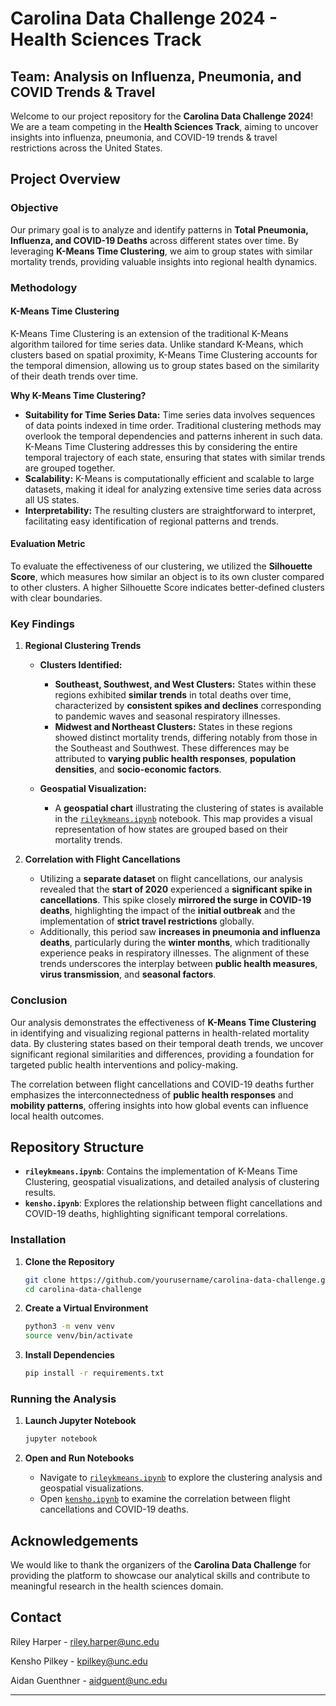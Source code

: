 # Carolina Data Challenge 2024 - Health Sciences Track

## Team: Analysis on Influenza, Pneumonia, and COVID Trends & Travel

Welcome to our project repository for the **Carolina Data Challenge 2024**! We are a team competing in the **Health Sciences Track**, aiming to uncover insights into influenza, pneumonia, and COVID-19 trends & travel restrictions across the United States.

## Project Overview

### **Objective**
Our primary goal is to analyze and identify patterns in **Total Pneumonia, Influenza, and COVID-19 Deaths** across different states over time. By leveraging **K-Means Time Clustering**, we aim to group states with similar mortality trends, providing valuable insights into regional health dynamics.

### **Methodology**

#### **K-Means Time Clustering**
K-Means Time Clustering is an extension of the traditional K-Means algorithm tailored for time series data. Unlike standard K-Means, which clusters based on spatial proximity, K-Means Time Clustering accounts for the temporal dimension, allowing us to group states based on the similarity of their death trends over time.

**Why K-Means Time Clustering?**
- **Suitability for Time Series Data:** Time series data involves sequences of data points indexed in time order. Traditional clustering methods may overlook the temporal dependencies and patterns inherent in such data. K-Means Time Clustering addresses this by considering the entire temporal trajectory of each state, ensuring that states with similar trends are grouped together.
- **Scalability:** K-Means is computationally efficient and scalable to large datasets, making it ideal for analyzing extensive time series data across all US states.
- **Interpretability:** The resulting clusters are straightforward to interpret, facilitating easy identification of regional patterns and trends.

#### **Evaluation Metric**
To evaluate the effectiveness of our clustering, we utilized the **Silhouette Score**, which measures how similar an object is to its own cluster compared to other clusters. A higher Silhouette Score indicates better-defined clusters with clear boundaries.

### **Key Findings**

1. **Regional Clustering Trends**
   - **Clusters Identified:**
     - **Southeast, Southwest, and West Clusters:** States within these regions exhibited **similar trends** in total deaths over time, characterized by **consistent spikes and declines** corresponding to pandemic waves and seasonal respiratory illnesses.
     - **Midwest and Northeast Clusters:** States in these regions showed distinct mortality trends, differing notably from those in the Southeast and Southwest. These differences may be attributed to **varying public health responses**, **population densities**, and **socio-economic factors**.
   
   - **Geospatial Visualization:**
     - A **geospatial chart** illustrating the clustering of states is available in the [`rileykmeans.ipynb`](./rileykmeans.ipynb) notebook. This map provides a visual representation of how states are grouped based on their mortality trends.

2. **Correlation with Flight Cancellations**
   - Utilizing a **separate dataset** on flight cancellations, our analysis revealed that the **start of 2020** experienced a **significant spike in cancellations**. This spike closely **mirrored the surge in COVID-19 deaths**, highlighting the impact of the **initial outbreak** and the implementation of **strict travel restrictions** globally.
   - Additionally, this period saw **increases in pneumonia and influenza deaths**, particularly during the **winter months**, which traditionally experience peaks in respiratory illnesses. The alignment of these trends underscores the interplay between **public health measures**, **virus transmission**, and **seasonal factors**.

### **Conclusion**
Our analysis demonstrates the effectiveness of **K-Means Time Clustering** in identifying and visualizing regional patterns in health-related mortality data. By clustering states based on their temporal death trends, we uncover significant regional similarities and differences, providing a foundation for targeted public health interventions and policy-making.

The correlation between flight cancellations and COVID-19 deaths further emphasizes the interconnectedness of **public health responses** and **mobility patterns**, offering insights into how global events can influence local health outcomes.

## Repository Structure

- **`rileykmeans.ipynb`**: Contains the implementation of K-Means Time Clustering, geospatial visualizations, and detailed analysis of clustering results.
- **`kensho.ipynb`**: Explores the relationship between flight cancellations and COVID-19 deaths, highlighting significant temporal correlations.

### **Installation**
1. **Clone the Repository**
   ```bash
   git clone https://github.com/yourusername/carolina-data-challenge.git
   cd carolina-data-challenge
   ```

2. **Create a Virtual Environment**
   ```bash
   python3 -m venv venv
   source venv/bin/activate
   ```

3. **Install Dependencies**
   ```bash
   pip install -r requirements.txt
   ```

### **Running the Analysis**
1. **Launch Jupyter Notebook**
   ```bash
   jupyter notebook
   ```

2. **Open and Run Notebooks**
   - Navigate to [`rileykmeans.ipynb`](./rileykmeans.ipynb) to explore the clustering analysis and geospatial visualizations.
   - Open [`kensho.ipynb`](./flight_cancellations_analysis.ipynb) to examine the correlation between flight cancellations and COVID-19 deaths.

## Acknowledgements
We would like to thank the organizers of the **Carolina Data Challenge** for providing the platform to showcase our analytical skills and contribute to meaningful research in the health sciences domain.

## Contact

Riley Harper - riley.harper@unc.edu

Kensho Pilkey - kpilkey@unc.edu

Aidan Guenthner - aidguent@unc.edu

---

